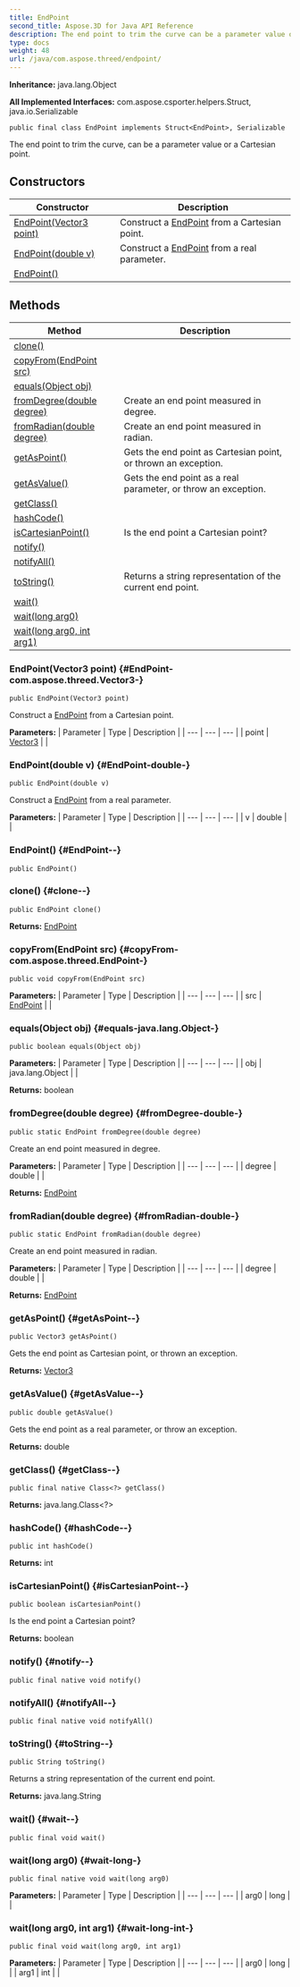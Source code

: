 ```yaml
---
title: EndPoint
second_title: Aspose.3D for Java API Reference
description: The end point to trim the curve can be a parameter value or a Cartesian point.
type: docs
weight: 48
url: /java/com.aspose.threed/endpoint/
---
```


**Inheritance:**
java.lang.Object

**All Implemented Interfaces:**
com.aspose.csporter.helpers.Struct, java.io.Serializable
```
public final class EndPoint implements Struct<EndPoint>, Serializable
```

The end point to trim the curve, can be a parameter value or a Cartesian point.
## Constructors

| Constructor | Description |
| --- | --- |
| [EndPoint(Vector3 point)](#EndPoint-com.aspose.threed.Vector3-) | Construct a [EndPoint](../../com.aspose.threed/endpoint) from a Cartesian point. |
| [EndPoint(double v)](#EndPoint-double-) | Construct a [EndPoint](../../com.aspose.threed/endpoint) from a real parameter. |
| [EndPoint()](#EndPoint--) |  |
## Methods

| Method | Description |
| --- | --- |
| [clone()](#clone--) |  |
| [copyFrom(EndPoint src)](#copyFrom-com.aspose.threed.EndPoint-) |  |
| [equals(Object obj)](#equals-java.lang.Object-) |  |
| [fromDegree(double degree)](#fromDegree-double-) | Create an end point measured in degree. |
| [fromRadian(double degree)](#fromRadian-double-) | Create an end point measured in radian. |
| [getAsPoint()](#getAsPoint--) | Gets the end point as Cartesian point, or thrown an exception. |
| [getAsValue()](#getAsValue--) | Gets the end point as a real parameter, or throw an exception. |
| [getClass()](#getClass--) |  |
| [hashCode()](#hashCode--) |  |
| [isCartesianPoint()](#isCartesianPoint--) | Is the end point a Cartesian point? |
| [notify()](#notify--) |  |
| [notifyAll()](#notifyAll--) |  |
| [toString()](#toString--) | Returns a string representation of the current end point. |
| [wait()](#wait--) |  |
| [wait(long arg0)](#wait-long-) |  |
| [wait(long arg0, int arg1)](#wait-long-int-) |  |
### EndPoint(Vector3 point) {#EndPoint-com.aspose.threed.Vector3-}
```
public EndPoint(Vector3 point)
```


Construct a [EndPoint](../../com.aspose.threed/endpoint) from a Cartesian point.

**Parameters:**
| Parameter | Type | Description |
| --- | --- | --- |
| point | [Vector3](../../com.aspose.threed/vector3) |  |

### EndPoint(double v) {#EndPoint-double-}
```
public EndPoint(double v)
```


Construct a [EndPoint](../../com.aspose.threed/endpoint) from a real parameter.

**Parameters:**
| Parameter | Type | Description |
| --- | --- | --- |
| v | double |  |

### EndPoint() {#EndPoint--}
```
public EndPoint()
```


### clone() {#clone--}
```
public EndPoint clone()
```




**Returns:**
[EndPoint](../../com.aspose.threed/endpoint)
### copyFrom(EndPoint src) {#copyFrom-com.aspose.threed.EndPoint-}
```
public void copyFrom(EndPoint src)
```




**Parameters:**
| Parameter | Type | Description |
| --- | --- | --- |
| src | [EndPoint](../../com.aspose.threed/endpoint) |  |

### equals(Object obj) {#equals-java.lang.Object-}
```
public boolean equals(Object obj)
```




**Parameters:**
| Parameter | Type | Description |
| --- | --- | --- |
| obj | java.lang.Object |  |

**Returns:**
boolean
### fromDegree(double degree) {#fromDegree-double-}
```
public static EndPoint fromDegree(double degree)
```


Create an end point measured in degree.

**Parameters:**
| Parameter | Type | Description |
| --- | --- | --- |
| degree | double |  |

**Returns:**
[EndPoint](../../com.aspose.threed/endpoint)
### fromRadian(double degree) {#fromRadian-double-}
```
public static EndPoint fromRadian(double degree)
```


Create an end point measured in radian.

**Parameters:**
| Parameter | Type | Description |
| --- | --- | --- |
| degree | double |  |

**Returns:**
[EndPoint](../../com.aspose.threed/endpoint)
### getAsPoint() {#getAsPoint--}
```
public Vector3 getAsPoint()
```


Gets the end point as Cartesian point, or thrown an exception.

**Returns:**
[Vector3](../../com.aspose.threed/vector3)
### getAsValue() {#getAsValue--}
```
public double getAsValue()
```


Gets the end point as a real parameter, or throw an exception.

**Returns:**
double
### getClass() {#getClass--}
```
public final native Class<?> getClass()
```




**Returns:**
java.lang.Class<?>
### hashCode() {#hashCode--}
```
public int hashCode()
```




**Returns:**
int
### isCartesianPoint() {#isCartesianPoint--}
```
public boolean isCartesianPoint()
```


Is the end point a Cartesian point?

**Returns:**
boolean
### notify() {#notify--}
```
public final native void notify()
```




### notifyAll() {#notifyAll--}
```
public final native void notifyAll()
```




### toString() {#toString--}
```
public String toString()
```


Returns a string representation of the current end point.

**Returns:**
java.lang.String
### wait() {#wait--}
```
public final void wait()
```




### wait(long arg0) {#wait-long-}
```
public final native void wait(long arg0)
```




**Parameters:**
| Parameter | Type | Description |
| --- | --- | --- |
| arg0 | long |  |

### wait(long arg0, int arg1) {#wait-long-int-}
```
public final void wait(long arg0, int arg1)
```




**Parameters:**
| Parameter | Type | Description |
| --- | --- | --- |
| arg0 | long |  |
| arg1 | int |  |

